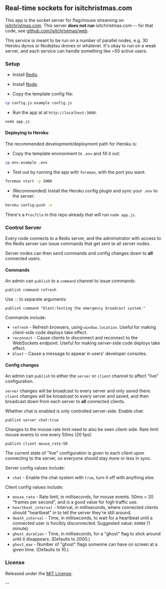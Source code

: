 ## Real-time sockets for isitchristmas.com

This app is the socket server for flag/mouse streaming on [isitchristmas.com](https://isitchristmas.com). This server **does not run** isitchristmas.com -- for that code, see [github.com/isitchristmas/web](https://github.com/isitchristmas/web).

This service is meant to be run on a number of parallel nodes, e.g. 30 Heroku dynos or Nodejitsu drones or whatever. It's okay to run on a weak server, and each service can handle something like ~50 active users.

### Setup

* Install [Redis](http://redis.io).
* Install [Node](http://nodejs.org).

* Copy the template config file:

```bash
cp config.js.example config.js
```

* Run the app at at `http://localhost:3000`:

```bash
node app.js
```

#### Deploying to Heroku

The recommended development/deployment path for Heroku is:

* Copy the template environment to `.env` and fill it out:

```bash
cp env.example .env
```

* Test out by running the app with `foreman`, with the port you want:

```bash
foreman start -p 3000
```

* (Recommended) Install the Heroku config plugin and sync your `.env` to the server:

```bash
heroku config:push -o
```

There's a `Procfile` in this repo already that will run `node app.js`.

### Control Server

Every node connects to a Redis server, and the administrator with access to the Redis server can issue commands that get sent to all server nodes.

Server nodes can then send commands and config changes down to **all** connected users.

#### Commands

An admin can `publish` to a `command` channel to issue commands:

```
publish command refresh
```

Use `:`: to separate arguments:

```
publish command "blast:Testing the emergency broadcast system."
```

Commands include:

* `refresh` - Refresh browsers, using `window.location`. Useful for making client-side code deploys take effect.
* `reconnect` - Cause clients to disconnect and reconnect to the WebSockets endpoint. Useful for making server-side code deploys take effect.
* `blast` - Cause a message to appear in users' developer consoles.

#### Config changes

An admin can `publish` to either the `server` or `client` channel to affect "live" configuration.

`server` changes will be broadcast to every server and only saved there. `client` changes will be broadcast to every server and saved, and then broadcast down from each server to **all** connected clients.

Whether chat is enabled is only controlled server-side. Enable chat:

```
publish server chat:true
```

Changes to the mouse rate limit need to also be seen client-side. Rate limit mouse events to one every 50ms (20 fps):

```
publish client mouse_rate:50
```

The current state of "live" configuration is given to each client upon connecting to the server, so everyone should stay more or less in sync.

Server config values include:

* `chat`  - Enable the chat system with `true`, turn it off with anything else.

Client config values include:

* `mouse_rate` - Rate limit, in milliseconds, for mouse events. 50ms = 20 "frames per second", and is a good value for high traffic use.
* `heartbeat_interval` - Interval, in milliseconds, where connected clients should "heartbeat" in to tell the server they're still around.
* `death_interval` - Time, in milliseconds, to wait for a heartbeat until a connected user is forcibly disconnected. Suggested value: `60000` (1 minute).
* `ghost_duration` - Time, in milliseconds, for a "ghost" flag to stick around until it disappears. (Defaults to 2000.)
* `ghost_max` - Number of "ghost" flags someone can have on screen at a given time. (Defaults to 10.)

### License

Released under the [MIT License](LICENSE).

-- 
